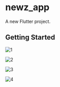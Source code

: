 # newz_app

A new Flutter project.

## Getting Started

![1](https://user-images.githubusercontent.com/88866544/136195575-77988821-69df-4c35-9e9b-d12a3ce90dd9.PNG)

![2](https://user-images.githubusercontent.com/88866544/136195586-907eae33-7332-4995-b2ca-dd3c4e33aa31.PNG)

![3](https://user-images.githubusercontent.com/88866544/136195593-96d99ab4-7e21-46ef-9bc4-2e68c0a5140f.PNG)

![4](https://user-images.githubusercontent.com/88866544/136195597-685b89e1-10ef-47cc-8814-8a17e4095b53.PNG)
